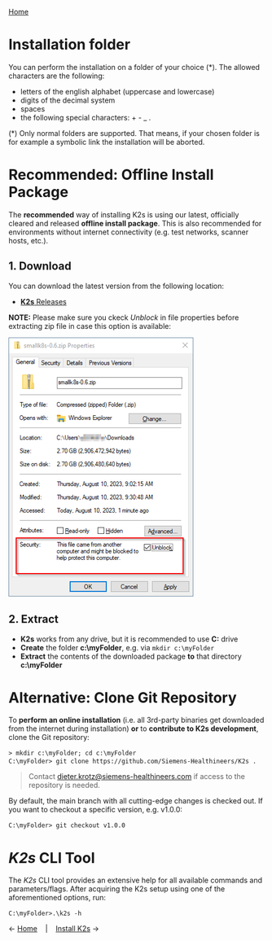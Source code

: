 <!--
SPDX-FileCopyrightText: © 2023 Siemens Healthcare GmbH

SPDX-License-Identifier: MIT
-->

[Home](../README.md)

# Installation folder
You can perform the installation on a folder of your choice (*). The allowed characters are the following: 
- letters of the english alphabet (uppercase and lowercase)
- digits of the decimal system
- spaces 
- the following special characters: + - _ .

(*) Only normal folders are supported. That means, if your chosen folder is for example a symbolic link the installation will be aborted.

# Recommended: Offline Install Package
The **recommended** way of installing K2s is using our latest, officially cleared and released **offline install package**. This is also recommended for environments without internet connectivity (e.g. test networks, scanner hosts, etc.).

## 1. Download
You can download the latest version from the following location: 
- [**K2s** Releases](https://github.com/Siemens-Healthineers/K2s/releases)

**NOTE:** Please make sure you ckeck *Unblock* in file properties before extracting zip file in case this option is available: 

![Unblock Zip Package](/doc/assets/UnblockZipPackage.png)

## 2. Extract
- **K2s** works from any drive, but it is recommended to use **C:** drive
- **Create** the folder **c:\myFolder**, e.g. via `mkdir c:\myFolder`
- **Extract** the contents of the downloaded package **to** that directory **c:\myFolder**

# Alternative: Clone Git Repository
To **perform an online installation** (i.e. all 3rd-party binaries get downloaded from the internet during installation) **or** to **contribute to K2s development**, clone the Git repository:

```shell
> mkdir c:\myFolder; cd c:\myFolder
C:\myFolder> git clone https://github.com/Siemens-Healthineers/K2s .
```

> Contact [dieter.krotz@siemens-healthineers.com](mailto:dieter.krotz@siemens-healthineers.com) if access to the repository is needed.

By default, the main branch with all cutting-edge changes is checked out. If you want to checkout a specific version, e.g. v1.0.0:

```shell
C:\myFolder> git checkout v1.0.0
```

# *K2s* CLI Tool
The *K2s* CLI tool provides an extensive help for all available commands and parameters/flags. After acquiring the K2s setup using one of the aforementioned options, run:
```
C:\myFolder>.\k2s -h
```

&larr;&nbsp;[Home](../README.md)&nbsp;&nbsp;&nbsp;&nbsp;|&nbsp;&nbsp;&nbsp;&nbsp;[Install K2s](./k2scli/install-uninstall_cmd.md#installing-small-k8s-setup-natively)&nbsp;&rarr;